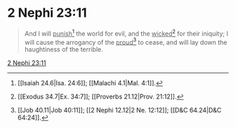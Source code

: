 # 2 Nephi 23:11

> And I will <u>punish</u>[^a] the world for evil, and the <u>wicked</u>[^b] for their iniquity; I will cause the arrogancy of the <u>proud</u>[^c] to cease, and will lay down the haughtiness of the terrible.

[2 Nephi 23:11](https://www.churchofjesuschrist.org/study/scriptures/bofm/2-ne/23?lang=eng&id=p11#p11)


[^a]: [[Isaiah 24.6|Isa. 24:6]]; [[Malachi 4.1|Mal. 4:1]].  
[^b]: [[Exodus 34.7|Ex. 34:7]]; [[Proverbs 21.12|Prov. 21:12]].  
[^c]: [[Job 40.11|Job 40:11]]; [[2 Nephi 12.12|2 Ne. 12:12]]; [[D&C 64.24|D&C 64:24]].  

